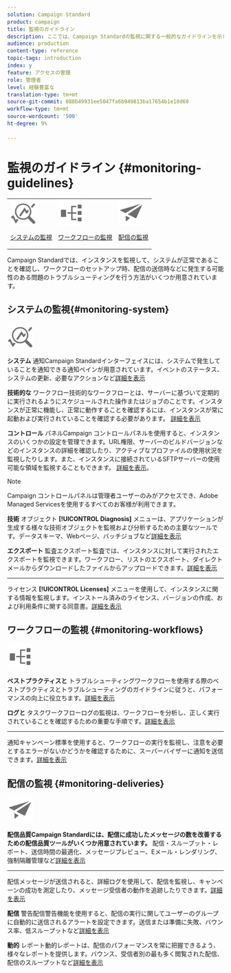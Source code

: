 ```yaml
---
solution: Campaign Standard
product: campaign
title: 監視のガイドライン
description: ここでは、Campaign Standardの監視に関する一般的なガイドラインを示します。
audience: production
content-type: reference
topic-tags: introduction
index: y
feature: アクセスの管理
role: 管理者
level: 経験豊富な
translation-type: tm+mt
source-git-commit: 088b49931ee5047fa6b949813ba17654b1e10d60
workflow-type: tm+mt
source-wordcount: '500'
ht-degree: 9%

---
```



# 監視のガイドライン {#monitoring-guidelines}

<table>
<tr><td><img src="assets/do-not-localize/icon_system.svg" width="60px"><p><a href="#monitoring-system">システムの監視</a></p></td>
<td><img src="assets/do-not-localize/icon_workflows.svg" width="60px"><p><a href="#moniroting-workflows">ワークフローの監視</a></p></td>
<td><img src="assets/do-not-localize/icon_send.svg" width="60px"><p><a href="#monitoring-deliveries">配信の監視</a></p></td></tr>
</table>

Campaign Standardでは、インスタンスを監視して、システムが正常であることを確認し、ワークフローのセットアップ時、配信の送信時などに発生する可能性のある問題のトラブルシューティングを行う方法がいくつか用意されています。

## システムの監視{#monitoring-system}

<img src="assets/do-not-localize/icon_system.svg" width="60px">

**システム**
通知Campaign Standardインターフェイスには、システムで発生していることを通知できる通知ペインが用意されています。イベントのステータス、システムの更新、必要なアクションなど[詳細を表示](../../start/using/interface-description.md#top-bar)


**技術的な**
ワークフロー技術的なワークフローとは、サーバーに基づいて定期的に実行されるようにスケジュールされた操作またはジョブのことです。インスタンスが正常に機能し、正常に動作することを確認するには、インスタンスが常に起動および実行されていることを確認する必要があります。 [詳細を表示](../../administration/using/technical-workflows.md)

**コントロール**
パネルCampaign コントロールパネルを使用すると、インスタンスのいくつかの設定を管理できます。URL権限、サーバーのビルドバージョンなどのインスタンスの詳細を確認したり、アクティブなプロファイルの使用状況を監視したりします。また、インスタンスに接続されているSFTPサーバーの使用可能な領域を監視することもできます。 [詳細を表示](https://docs.adobe.com/content/help/ja-JP/control-panel/using/control-panel-home.html)。

>[!NOTE]
>
>Campaign コントロールパネルは管理者ユーザーのみがアクセスでき、Adobe Managed Servicesを使用するすべてのお客様が利用できます。

**技術**
オブジェクト **[!UICONTROL Diagnosis]** メニューは、アプリケーションが生成する様々な技術オブジェクトを監視および分析するための主要なツールです。データスキーマ、Webページ、バッチジョブなど[詳細を表示](../../developing/using/monitoring-data-model-changes.md)

**エクスポート**
監査エクスポート監査では、インスタンスに対して実行されたエクスポートを監視できます。ワークフロー、リストのエクスポート、ダイレクトメールからダウンロードしたファイルからアップロードできます。[詳細を表示](../../administration/using/auditing-export-logs.md)

****
ライセンス **[!UICONTROL Licenses]** メニューを使用して、インスタンスに関する情報を監視します。インストール済みのライセンス、バージョンの作成、および利用条件に関する同意書。[詳細を表示](../../administration/using/licenses.md)

## ワークフローの監視 {#monitoring-workflows}

<img src="assets/do-not-localize/icon_workflows.svg" width="60px">

**ベストプラクティスと**
トラブルシューティングワークフローを使用する際のベストプラクティスとトラブルシューティングのガイドラインに従うと、パフォーマンスの向上に役立ちます。[詳細を表示](../../automating/using/best-practices-workflows.md)

**ログと**
タスクワークフローログの監視は、ワークフローを分析し、正しく実行されていることを確認するための重要な手順です。[詳細を表示](../../automating/using/monitoring-workflow-execution.md#workflow-log-and-tasks)

****
通知キャンペーン標準を使用すると、ワークフローの実行を監視し、注意を必要とするエラーがないかどうかを確認するために、スーパーバイザーに通知を送信できます。[詳細を表示](../../automating/using/monitoring-workflow-execution.md#error-management)

## 配信の監視 {#monitoring-deliveries}

<img src="assets/do-not-localize/icon_send.svg" width="60px">

**配信品質Campaign Standardには、配信に成功したメッセージの数を改善するための配信品質ツールがいくつか用意されています。**
配信・スループット・レポート、送信時間の最適化、メッセージプレビュー、Eメール・レンダリング、強制隔離管理など[詳細を表示](../../sending/using/about-deliverability.md)

****
配信メッセージが送信されると、詳細ログを使用して、配信を監視し、キャンペーンの成功を測定したり、メッセージ受信者の動作を追跡したりできます。[詳細を表示](../../sending/using/monitoring-a-delivery.md)

**配信**
警告配信警告機能を使用すると、配信の実行に関してユーザーのグループに自動的に送信されるアラートを設定できます。送信または準備に失敗、バウンス率、低スループットなど[詳細を表示](../../sending/using/receiving-alerts-when-failures-happen.md)

**動的**
レポート動的レポートは、配信のパフォーマンスを常に把握できるよう、様々なレポートを提供します。バウンス、受信者別の最も多く閲覧された配信、配信のスループットなど[詳細を表示](../../reporting/using/about-dynamic-reports.md)
